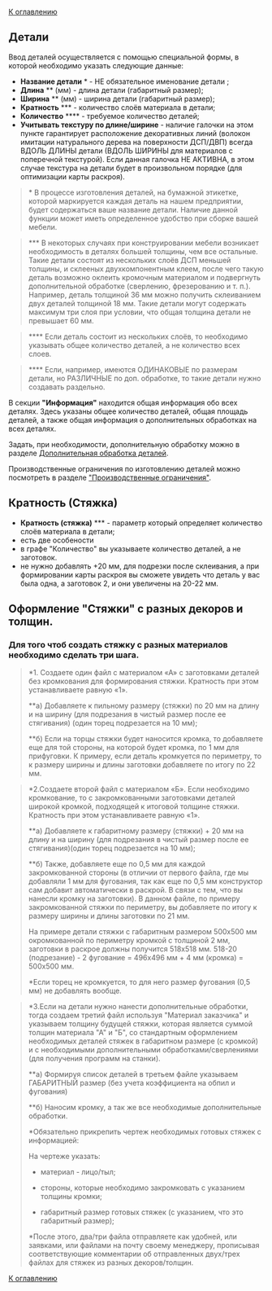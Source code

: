 [К оглавлению](/service/doc/?cid=dsp)
## Детали

Ввод деталей осуществляется с помощью специальной формы, в которой необходимо указать следующие данные:

+ <a name="caption">**Название детали** &ast; - НЕ обязательное именование детали ;</a>
+ <a name="length">**Длина** &ast;&ast; (мм) - длина детали (габаритный размер);</a>
+ <a name="width">**Ширина** &ast;&ast; (мм) - ширина детали (габаритный размер);</a>
+ <a name="multiplicity">**Кратность** &ast;&ast;&ast; - количество слоёв материала в детали;</a>
+ <a name="count">**Количество** &ast;&ast;&ast;&ast; - требуемое количество деталей;</a>
+ <a name="texture">**Учитывать текстуру по длине/ширине** - наличие галочки на этом пункте гарантирует расположение декоративных линий (волокон имитации натурального дерева на поверхности ДСП/ДВП) всегда ВДОЛЬ ДЛИНЫ детали (ВДОЛЬ ШИРИНЫ для материалов с поперечной текстурой). Если данная галочка НЕ АКТИВНА, в этом случае текстура на детали будет в произвольном порядке (для оптимизации карты раскроя).</a>

> &ast; В процессе изготовления деталей, на бумажной этикетке, которой маркируется каждая деталь на нашем предприятии, будет содержаться ваше название детали.
Наличие данной функции может иметь определенное удобство при сборке вашей мебели.


> &ast;&ast;&ast; В некоторых случаях при конструировании мебели возникает необходимость в деталях большей толщины, чем все остальные.
Такие детали состоят из нескольких слоёв ДСП меньшей толщины, и склееных двухкомпонентным клеем,
после чего такую деталь возможно оклеить кромочным материалом и подвергнуть дополнительной обработке (сверлению, фрезерованию и т. п.).
Например, деталь толщиной 36 мм можно получить склеиванием двух деталей толщиной 18 мм.
Такие детали могут содержать максимум три слоя при условии, что общая толщина детали не превышает 60 мм.

> &ast;&ast;&ast;&ast; Если деталь состоит из нескольких слоёв, то необходимо указывать общее количество деталей, а не количество всех слоев.

> &ast;&ast;&ast;&ast; Если, например, имеются ОДИНАКОВЫЕ по размерам детали, но РАЗЛИЧНЫЕ по доп. обработке, то такие детали нужно создавать раздельно.

В секции **"Информация"** находится общая информация обо всех деталях. Здесь указаны общее количество деталей, общая площадь деталей, а также общая информация о дополнительных обработках на всех деталях.

Задать, при необходимости, дополнительную обработку можно в разделе [Дополнительная обработка деталей](/service/doc/?cid=dsp&s=detail-additives).

Производственные ограничения по изготовлению деталей можно посмотреть в разделе ["Производственные ограничения"](/service/doc/?cid=dsp&s=limitations#detail-size-limits).

## Кратность (Стяжка)
+ <a name="multiplicity">**Кратность (стяжка)** &ast;&ast;&ast; - параметр который определяет количество слоёв материала в детали;</a>
+ есть две особености 
+ в графе "Количество" вы указываете количество деталей, а не заготовок.
+ не нужно добавлять +20 мм, для подрезки после склеивания, а при формировании карты раскроя вы сможете увидеть что деталь у вас была одна, а заготовок 2, и они увеличены на 20-22 мм.

## Оформление "Стяжки" с разных декоров и толщин.
### Для того чтоб создать стяжку с разных материалов необходимо сделать три шага.
> &ast;1.	Создаете один файл с материалом «А» с заготовками деталей без кромкования для формирования стяжки. Кратность при этом устанавливаете равную «1».
> 
> &ast;&ast;a) Добавляете к пильному размеру (стяжки) по 20 мм на длину и на ширину (для подрезания в чистый размер после ее стягивания) (один торец подрезается на 10 мм);
> 
> &ast;&ast;б) Если на торцы стяжки будет наносится кромка, то добавляете еще для той стороны, на которой будет кромка, по 1 мм для прифуговки. К примеру, если деталь кромкуется по периметру, то к размеру ширины и длины заготовки добавляете по итогу по 22 мм.
> &nbsp;
> 

> &ast;2.Создаете второй файл с материалом «Б». Если необходимо кромкование, то с закромкованными заготовками деталей широкой кромкой, подходящей к итоговой толщине стяжки. Кратность при этом устанавливаете равную «1».
> 
> &ast;&ast;a) Добавляете к габаритному размеру (стяжки) + 20 мм на длину и на ширину (для подрезания в чистый размер после ее стягивания)(один торец подрезается на 10 мм);
> 
> &ast;&ast;б) Также, добавляете еще по 0,5 мм для каждой закромкованной стороны (в отличии от первого файла, где мы добавляли 1 мм для фугования, так как еще по 0,5 мм конструктор сам добавит автоматически  в раскрой. В связи с тем, что вы нанесли кромку на заготовки). В данном файле, по примеру закромкованной стяжки по периметру, вы добавляете по итогу к размеру ширины и длины заготовки по 21 мм.
>
>На примере детали стяжки с габаритным размером 500х500 мм окромкованной по периметру кромкой с толщиной 2 мм, заготовки в раскрое должны получится 518х518 мм. 518-20 (подрезание) - 2 фугование = 496х496 мм + 4 мм (кромка) = 500х500 мм.
>
> &ast;Если торец не кромкуется, то для него размер фугования (0,5 мм) не добавлять вообще.
> 
> 

> &ast;3.Если на детали нужно нанести дополнительные обработки, тогда создаем третий файл используя "Материал заказчика" и указываем толщину будущей стяжки, которая является суммой толщин материала "А" и "Б", со стандартным оформлением необходимых деталей стяжек в габаритном размере (с кромкой) и с необходимыми дополнительными обработками/сверлениями (для получения программ на станки). 
>
> &ast;&ast;а) Формируя список деталей в третьем файле указываем ГАБАРИТНЫЙ размер (без учета коэффициента на обпил и фугования)
>
> &ast;&ast;б) Наносим кромку, а так же все необходимые дополнительные обработки.
> 
> &ast;Обязательно прикрепить чертеж необходимых готовых стяжек с информацией:
> 
> На чертеже указать:
> 
> - материал - лицо/тыл;
> 
> - стороны, которые необходимо закромковать с указанием толщины кромки;
> 
> - габаритный размер готовых стяжек (с указанием, что это габаритный размер);
>
> &ast;После этого, два/три файла отправляете как удобней, или заявками, или файлами на почту своему менеджеру, прописывая соответствующие комментарии об отправленных двух/трех файлах для стяжек из разных декоров/толщин.

[К оглавлению](/service/doc/?cid=dsp)

